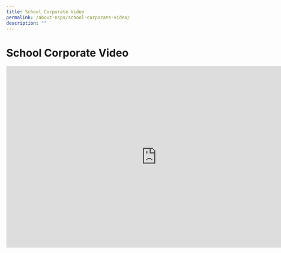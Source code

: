 ```yaml
---
title: School Corporate Video
permalink: /about-nsps/school-corporate-video/
description: ""
---
```

School Corporate Video
======================

<iframe width="800" height="482" src="https://www.youtube.com/embed/rRj21yfJWzw" title="North Spring Primary School Corporate Video" frameborder="0" allow="accelerometer; autoplay; clipboard-write; encrypted-media; gyroscope; picture-in-picture; web-share" allowfullscreen></iframe>